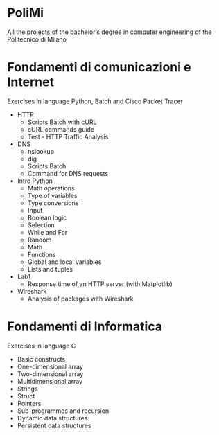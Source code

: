 # PoliMi
All the projects of the bachelor’s degree in computer engineering of the Politecnico di Milano

# Fondamenti di comunicazioni e Internet
Exercises in language Python, Batch and Cisco Packet Tracer
<ul>
  <li>HTTP
    <ul>
      <li>Scripts Batch with cURL</li>
      <li>cURL commands guide</li>
      <li>Test - HTTP Traffic Analysis</li>
    </ul>
  </li>

  <li>DNS
    <ul>
      <li>nslookup</li>
      <li>dig</li>
      <li>Scripts Batch</li>
      <li>Command for DNS requests</li>
    </ul>
  </li>
  
  <li>Intro Python
    <ul>
      <li>Math operations</li>
      <li>Type of variables</li>
      <li>Type conversions</li>
      <li>Input</li>
      <li>Boolean logic</li>
      <li>Selection</li>
      <li>While and For</li>
      <li>Random</li>
      <li>Math</li>
      <li>Functions</li>
      <li>Global and local variables</li>
      <li>Lists and tuples</li>
    </ul>
  </li>
  <li>Lab1
    <ul>
      <li>Response time of an HTTP server (with Matplotlib)</li>
    </ul>
  </li>
  <li>Wireshark
      <ul>
        <li>Analysis of packages with Wireshark</li>
      </ul>
</ul>


# Fondamenti di Informatica
Exercises in language C
<ul>
  <li>Basic constructs</li>
  <li>One-dimensional array</li>
  <li>Two-dimensional array</li>
  <li>Multidimensional array</li>
  <li>Strings</li>
  <li>Struct</li>
  <li>Pointers</li>
  <li>Sub-programmes and recursion</li>
  <li>Dynamic data structures</li>
  <li>Persistent data structures</li>
</ul>
